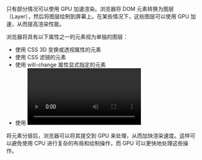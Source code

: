 只有部分情况可以使用 GPU 加速渲染。浏览器将 DOM 元素转换为图层（Layer），然后将图层绘制到屏幕上。在某些情况下，这些图层可以使用 GPU 加速，从而提高渲染性能。

浏览器将具有以下属性之一的元素视为单独的图层：

- 使用 CSS 3D 变换或透视属性的元素
- 使用 CSS 滤镜的元素
- 使用 will-change 属性显式指定的元素
- 使用 <video>、<canvas>、<webgl> 或其他可加速元素的元素

将元素分层后，浏览器可以将其提交到 GPU 来处理，从而加快渲染速度。这样可以避免使用 CPU 进行复杂的布局和绘制操作，而 GPU 可以更快地处理这些操作。
